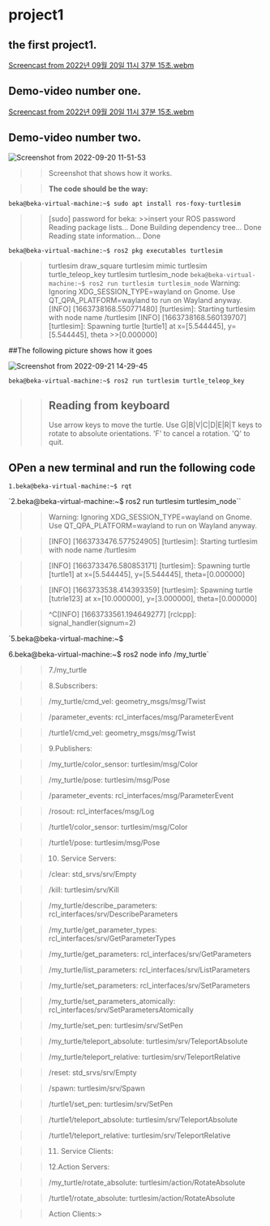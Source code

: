 # project1
## the first project1.

[Screencast from 2022년 09월 20일 11시 37분 15초.webm](https://user-images.githubusercontent.com/91641488/191155034-4bfc8091-f171-49de-ab67-3c5d331a4abc.webm)

## Demo-video number one.

[Screencast from 2022년 09월 20일 11시 37분 15초.webm](https://user-images.githubusercontent.com/91641488/191156770-54a3151d-fb6f-46b7-a352-c63734b97730.webm)

## Demo-video number two.
![Screenshot from 2022-09-20 11-51-53](https://user-images.githubusercontent.com/91641488/191156784-c74f9729-ecff-4208-9d3e-e0f75eb34bbb.png)

>>Screenshot that shows how it works.

>>**The code should be the way:**

`beka@beka-virtual-machine:~$ sudo apt install ros-foxy-turtlesim`
>> [sudo] password for beka: >>insert your ROS password
>>Reading package lists... Done
>>Building dependency tree... Done
>>Reading state information... Done

`beka@beka-virtual-machine:~$ ros2 pkg executables turtlesim`
>>turtlesim draw_square
>>turtlesim mimic
>>turtlesim turtle_teleop_key
>>turtlesim turtlesim_node
`beka@beka-virtual-machine:~$ ros2 run turtlesim turtlesim_node`
>>Warning: Ignoring XDG_SESSION_TYPE=wayland on Gnome. Use QT_QPA_PLATFORM=wayland to run on Wayland anyway.
>>[INFO] [1663738168.550771480] [turtlesim]: Starting turtlesim with node name /turtlesim
>>[INFO] [1663738168.560139707] [turtlesim]: Spawning turtle [turtle1] at x=[5.544445], y=[5.544445], theta >>[0.000000]

##The following picture shows how it goes

![Screenshot from 2022-09-21 14-29-45](https://user-images.githubusercontent.com/91641488/191421874-c85a4b2f-fbd7-46ab-8d29-43a3480b4a88.png)

`beka@beka-virtual-machine:~$ ros2 run turtlesim turtle_teleop_key`
>>Reading from keyboard
>>---------------------------
>>Use arrow keys to move the turtle.
>>Use G|B|V|C|D|E|R|T keys to rotate to absolute orientations. 'F' to cancel a rotation.
>>'Q' to quit.

## OPen a new terminal and run the following code


`1.beka@beka-virtual-machine:~$ rqt`

`2.beka@beka-virtual-machine:~$ ros2 run turtlesim turtlesim_node``

>>Warning: Ignoring XDG_SESSION_TYPE=wayland on Gnome. Use QT_QPA_PLATFORM=wayland to run on Wayland anyway.

>>[INFO] [1663733476.577524905] [turtlesim]: Starting turtlesim with node name /turtlesim

>>[INFO] [1663733476.580853171] [turtlesim]: Spawning turtle [turtle1] at x=[5.544445], y=[5.544445], theta=[0.000000]

>>[INFO] [1663733538.414393359] [turtlesim]: Spawning turtle [tutrle123] at x=[10.000000], y=[3.000000], theta=[0.000000]

>>^C[INFO] [1663733561.194649277] [rclcpp]: signal_handler(signum=2)

`5.beka@beka-virtual-machine:~$

6.beka@beka-virtual-machine:~$ ros2 node info /my_turtle`

>>7./my_turtle

>>8.Subscribers:
   
  >> /my_turtle/cmd_vel: geometry_msgs/msg/Twist
   
  >> /parameter_events: rcl_interfaces/msg/ParameterEvent
   
   >> /turtle1/cmd_vel: geometry_msgs/msg/Twist

>> 9.Publishers:
   
  >> /my_turtle/color_sensor: turtlesim/msg/Color
   
  >> /my_turtle/pose: turtlesim/msg/Pose
   
  >> /parameter_events: rcl_interfaces/msg/ParameterEvent
   
  >> /rosout: rcl_interfaces/msg/Log
   
  >> /turtle1/color_sensor: turtlesim/msg/Color
   
  >> /turtle1/pose: turtlesim/msg/Pose

>> 10. Service Servers:
   
  >> /clear: std_srvs/srv/Empty
   
  >> /kill: turtlesim/srv/Kill
   
  >> /my_turtle/describe_parameters: rcl_interfaces/srv/DescribeParameters
   
  >> /my_turtle/get_parameter_types: rcl_interfaces/srv/GetParameterTypes
   
  >> /my_turtle/get_parameters: rcl_interfaces/srv/GetParameters
   
  >> /my_turtle/list_parameters: rcl_interfaces/srv/ListParameters
   
  >> /my_turtle/set_parameters: rcl_interfaces/srv/SetParameters
   
  >> /my_turtle/set_parameters_atomically: rcl_interfaces/srv/SetParametersAtomically
   
  >> /my_turtle/set_pen: turtlesim/srv/SetPen
   
  >> /my_turtle/teleport_absolute: turtlesim/srv/TeleportAbsolute
   
  >> /my_turtle/teleport_relative: turtlesim/srv/TeleportRelative
   
 >>  /reset: std_srvs/srv/Empty
   
  >> /spawn: turtlesim/srv/Spawn
   
  >> /turtle1/set_pen: turtlesim/srv/SetPen
   
  >> /turtle1/teleport_absolute: turtlesim/srv/TeleportAbsolute
   
  >> /turtle1/teleport_relative: turtlesim/srv/TeleportRelative


>> 11. Service Clients:


>> 12.Action Servers:

>> /my_turtle/rotate_absolute: turtlesim/action/RotateAbsolute

>> /turtle1/rotate_absolute: turtlesim/action/RotateAbsolute

>> Action Clients:>
